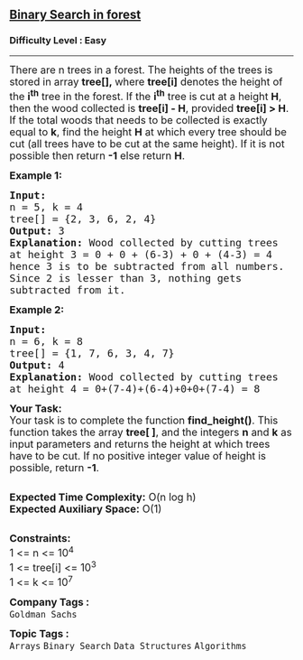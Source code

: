 <h2><a href="https://www.geeksforgeeks.org/problems/binary-search-in-forest--141631/1?page=1&category=Binary%20Search&sortBy=difficulty">Binary Search in forest</a></h2><h3>Difficulty Level : Easy</h3><hr><div class="problems_problem_content__Xm_eO"><p><span style="font-size: 18px;"><span id="speechify-first-word-listening-nudge-root-1" style="position: absolute; z-index: 10000;"></span><span id="speechify-first-word-listening-nudge-1" style="opacity: 1;">There are n</span> trees in a forest. The heights of the trees is stored in array <strong>tree[],&nbsp;</strong>where <strong>tree[i]</strong>&nbsp;denotes the height of the&nbsp;<strong>i<sup>th</sup></strong>&nbsp;tree in the&nbsp;forest</span><span style="font-size: 18px;">. If the&nbsp;<strong>i<sup>th</sup></strong>&nbsp;tree is cut at a height <strong>H</strong>, then the&nbsp;wood collected is <strong>tree[i] - H</strong>, provided&nbsp;<strong>tree[i] &gt; H</strong>. If the total woods that needs to be collected is exactly equal to&nbsp;<strong>k</strong>,&nbsp;find the height&nbsp;<strong>H</strong> at which every tree should be cut (all trees have to be cut at the same height).&nbsp;If it is not possible then return&nbsp;<strong>-1</strong>&nbsp;else return <strong>H</strong>.</span></p>
<p><span style="font-size: 18px;"><strong><span id="speechify-first-word-listening-nudge-root-2" style="position: absolute; z-index: 10000;"></span><span id="speechify-first-word-listening-nudge-2" style="opacity: 1;">Example 1:</span></strong></span></p>
<pre><span style="font-size: 18px;"><strong>Input:
</strong>n = 5, k = 4
tree[] = {2, 3, 6, 2, 4}
<strong>Output: </strong>3<strong>
Explanation: </strong>Wood collected by cutting trees
at height 3 = 0 + 0 + (6-3) + 0 + (4-3) = 4
hence 3 is to be subtracted from all numbers.
Since 2 is lesser than 3, nothing gets
subtracted from it.</span></pre>
<p><span style="font-size: 18px;"><strong><span id="speechify-first-word-listening-nudge-root-3" style="position: absolute; z-index: 10000;"></span><span id="speechify-first-word-listening-nudge-3" style="opacity: 1;"><span id="speechify-first-word-listening-nudge-root-4" style="position: absolute; z-index: 10000;"></span><span id="speechify-first-word-listening-nudge-4" style="opacity: 1;">Example 2:</span></span></strong></span></p>
<pre><span style="font-size: 18px;"><strong>Input:
</strong>n = 6, k = 8
tree[] = {1, 7, 6, 3, 4, 7}
<strong>Output: </strong>4
<strong>Explanation: </strong>Wood collected by cutting trees
at height 4 = 0+(7-4)+(6-4)+0+0+(7-4) = 8</span></pre>
<p><span style="font-size: 18px;"><strong><span id="speechify-first-word-listening-nudge-root-5" style="position: absolute; z-index: 10000;"></span><span id="speechify-first-word-listening-nudge-5" style="opacity: 1;"><span id="speechify-first-word-listening-nudge-root-6" style="position: absolute; z-index: 10000;"></span><span id="speechify-first-word-listening-nudge-6" style="opacity: 1;">Your Task:</span></span></strong><br>Your task is to complete the function <strong>find_height()</strong>. This function takes the array <strong>tree[ ]</strong>, and the integers <strong>n</strong> and <strong>k</strong> as input parameters and returns the height at which trees have to be cut. If no positive integer value of height is possible, return <strong>-1</strong>.</span></p>
<p><br><span style="font-size: 18px;"><strong><span id="speechify-first-word-listening-nudge-root-7" style="position: absolute; z-index: 10000;"></span><span id="speechify-first-word-listening-nudge-7" style="opacity: 1;">Expected Time Complexity:</span></strong> O(n&nbsp;log h)<br><strong>Expected Auxiliary Space:</strong> O(1)</span></p>
<p><br><span style="font-size: 18px;"><strong><span id="speechify-first-word-listening-nudge-root-8" style="position: absolute; z-index: 10000;"></span><span id="speechify-first-word-listening-nudge-8" style="opacity: 1;">Constraints:&nbsp;</span></strong><br>1 &lt;= n &lt;= 10<sup>4</sup><br>1 &lt;= tree[i] &lt;= 10<sup>3</sup><br>1 &lt;= k &lt;= 10<sup>7</sup></span></p></div><p><span style=font-size:18px><strong>Company Tags : </strong><br><code>Goldman Sachs</code>&nbsp;<br><p><span style=font-size:18px><strong>Topic Tags : </strong><br><code>Arrays</code>&nbsp;<code>Binary Search</code>&nbsp;<code>Data Structures</code>&nbsp;<code>Algorithms</code>&nbsp;